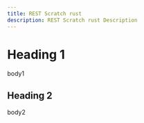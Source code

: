 ```yaml
---
title: REST Scratch rust
description: REST Scratch rust Description
---
```


# Heading 1

body1

## Heading 2

body2
